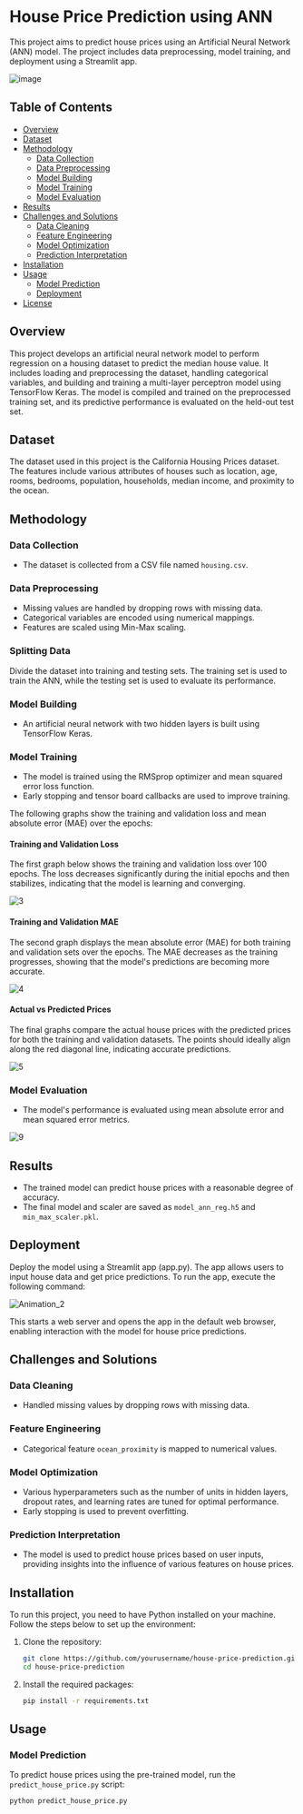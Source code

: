 # House Price Prediction using ANN

This project aims to predict house prices using an Artificial Neural Network (ANN) model. The project includes data preprocessing, model training, and deployment using a Streamlit app.

![image](https://github.com/user-attachments/assets/279cc55d-cdf0-4420-a04e-ee39c4601915)


## Table of Contents
- [Overview](#overview)
- [Dataset](#dataset)
- [Methodology](#methodology)
  - [Data Collection](#data-collection)
  - [Data Preprocessing](#data-preprocessing)
  - [Model Building](#model-building)
  - [Model Training](#model-training)
  - [Model Evaluation](#model-evaluation)
- [Results](#results)
- [Challenges and Solutions](#challenges-and-solutions)
  - [Data Cleaning](#data-cleaning)
  - [Feature Engineering](#feature-engineering)
  - [Model Optimization](#model-optimization)
  - [Prediction Interpretation](#prediction-interpretation)
- [Installation](#installation)
- [Usage](#usage)
  - [Model Prediction](#model-prediction)
  - [Deployment](#deployment)
- [License](#license)

## Overview

This project develops an artificial neural network model to perform regression on a housing dataset to predict the median house value. It includes loading and preprocessing the dataset, handling categorical variables, and building and training a multi-layer perceptron model using TensorFlow Keras. The model is compiled and trained on the preprocessed training set, and its predictive performance is evaluated on the held-out test set.

## Dataset

The dataset used in this project is the California Housing Prices dataset. The features include various attributes of houses such as location, age, rooms, bedrooms, population, households, median income, and proximity to the ocean.

## Methodology

### Data Collection

- The dataset is collected from a CSV file named `housing.csv`.

### Data Preprocessing

- Missing values are handled by dropping rows with missing data.
- Categorical variables are encoded using numerical mappings.
- Features are scaled using Min-Max scaling.

### Splitting Data

Divide the dataset into training and testing sets. The training set is used to train the ANN, while the testing set is used to evaluate its performance.

### Model Building

- An artificial neural network with two hidden layers is built using TensorFlow Keras.

### Model Training

- The model is trained using the RMSprop optimizer and mean squared error loss function.
- Early stopping and tensor board callbacks are used to improve training.

The following graphs show the training and validation loss and mean absolute error (MAE) over the epochs:

#### Training and Validation Loss
The first graph below shows the training and validation loss over 100 epochs. The loss decreases significantly during the initial epochs and then stabilizes, indicating that the model is learning and converging.

  ![3](https://github.com/user-attachments/assets/dbc27b75-eee0-48aa-926b-098bbc5dac6d)

#### Training and Validation MAE
The second graph displays the mean absolute error (MAE) for both training and validation sets over the epochs. The MAE decreases as the training progresses, showing that the model's predictions are becoming more accurate.
  
  ![4](https://github.com/user-attachments/assets/63dee67a-c366-4cc9-b898-7da1ba7acbd2)

#### Actual vs Predicted Prices
The final graphs compare the actual house prices with the predicted prices for both the training and validation datasets. The points should ideally align along the red diagonal line, indicating accurate predictions.

  ![5](https://github.com/user-attachments/assets/39506735-8cdc-4f4c-9d1f-e6e0d771e6c0)


### Model Evaluation

- The model's performance is evaluated using mean absolute error and mean squared error metrics.

![9](https://github.com/user-attachments/assets/97ba7064-1375-4f63-9d69-7f54f54fd93a)



## Results

- The trained model can predict house prices with a reasonable degree of accuracy.
- The final model and scaler are saved as `model_ann_reg.h5` and `min_max_scaler.pkl`.

## Deployment
Deploy the model using a Streamlit app (app.py). The app allows users to input house data and get price predictions. To run the app, execute the following command:

![Animation_2](https://github.com/user-attachments/assets/d61ec3a8-34d5-41b9-8e78-2778c878a98d)

  
This starts a web server and opens the app in the default web browser, enabling interaction with the model for house price predictions.
## Challenges and Solutions

### Data Cleaning

- Handled missing values by dropping rows with missing data.

### Feature Engineering

- Categorical feature `ocean_proximity` is mapped to numerical values.

### Model Optimization

- Various hyperparameters such as the number of units in hidden layers, dropout rates, and learning rates are tuned for optimal performance.
- Early stopping is used to prevent overfitting.

### Prediction Interpretation

- The model is used to predict house prices based on user inputs, providing insights into the influence of various features on house prices.

## Installation

To run this project, you need to have Python installed on your machine. Follow the steps below to set up the environment:

1. Clone the repository:
    ```sh
    git clone https://github.com/yourusername/house-price-prediction.git](https://github.com/Jayita11/ANN-Regression-House-Price-Prediction
    cd house-price-prediction
    ```

2. Install the required packages:
    ```sh
    pip install -r requirements.txt
    ```

## Usage

### Model Prediction

To predict house prices using the pre-trained model, run the `predict_house_price.py` script:

```sh
python predict_house_price.py
